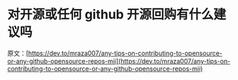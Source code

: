 # 对开源或任何 github 开源回购有什么建议吗

原文：[https://dev.to/mraza007/any-tips-on-contributing-to-opensource-or-any-github-opensource-repos-mii](https://dev.to/mraza007/any-tips-on-contributing-to-opensource-or-any-github-opensource-repos-mii)